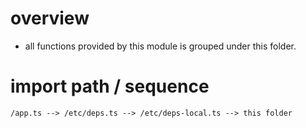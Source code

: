 # overview

- all functions provided by this module is grouped under this folder.

# import path / sequence
```
/app.ts --> /etc/deps.ts --> /etc/deps-local.ts --> this folder
```
